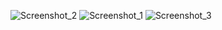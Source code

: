 ![Screenshot_2](https://user-images.githubusercontent.com/72259094/159949660-2caa89b7-42d8-4e06-81d3-0ef995303ad0.png)
![Screenshot_1](https://user-images.githubusercontent.com/72259094/159949717-408a9767-2f3c-49b8-9668-5f0042d45806.png)
![Screenshot_3](https://user-images.githubusercontent.com/72259094/159949736-a48baa09-175a-44f9-a3ef-3236e2a786fe.png)
